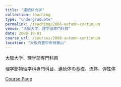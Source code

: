 ```yaml
---
title: "連続体力学"
collection: teaching
type: "undergraduate"
permalink: /teaching/2008-autumn-continuum
venue: "大阪大学、理学部専門科目"
date: 2008-10-01
course_url: /courses/2008-autumn-continuum
location: "大阪府豊中市待兼山"
---
```


大阪大学、理学部専門科目

理学部物理学科専門科目、連続体の基礎、流体、弾性体


<a href='https://stsykw.github.io/courses/2008-autumn-continuum'>Course Page</a>

